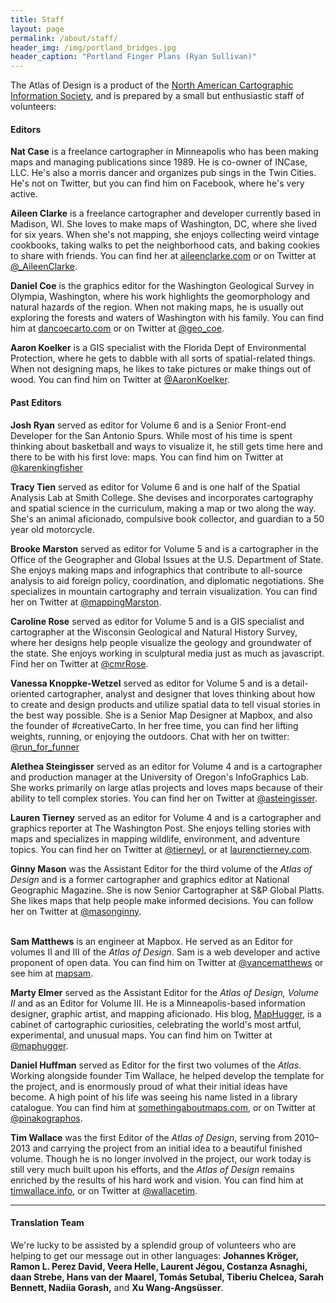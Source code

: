 ```yaml
---
title: Staff
layout: page
permalink: /about/staff/
header_img: /img/portland_bridges.jpg
header_caption: "Portland Finger Plans (Ryan Sullivan)"
---
```


The Atlas of Design is a product of the [North American Cartographic Information Society](http://nacis.org), and is prepared by a small but enthusiastic staff of volunteers:

#### Editors

<strong>Nat Case</strong> is a freelance cartographer in Minneapolis who has been making maps and managing publications since 1989. He is co-owner of INCase, LLC. He's also a morris dancer and organizes pub sings in the Twin Cities. He's not on Twitter, but you can find him on Facebook, where he's very active.

<strong>Aileen Clarke</strong> is a freelance cartographer and developer currently based in Madison, WI. She loves to make maps of Washington, DC, where she lived for six years. When she's not mapping, she enjoys collecting weird vintage cookbooks, taking walks to pet the neighborhood cats, and baking cookies to share with friends. You can find her at <a href="https://aileenclarke.github.io/">aileenclarke.com</a> or on Twitter at <a href="https://twitter.com/_AileenClarke">@_AileenClarke</a>.

<strong>Daniel Coe</strong> is the graphics editor for the Washington Geological Survey in Olympia, Washington, where his work highlights the geomorphology and natural hazards of the region. When not making maps, he is usually out exploring the forests and waters of Washington with his family. You can find him at <a href="https://dancoecarto.com/">dancoecarto.com</a> or on Twitter at <a href="https://twitter.com/geo_coe">@geo_coe</a>.

<strong>Aaron Koelker</strong> is a GIS specialist with the Florida Dept of Environmental Protection, where he gets to dabble with all sorts of spatial-related things. When not designing maps, he likes to take pictures or make things out of wood. You can find him on Twitter at [@AaronKoelker](https://twitter.com/AaronKoelker).



<h4>Past Editors</h4>

<strong>Josh Ryan</strong> served as editor for Volume 6 and is a Senior Front-end Developer for the San Antonio Spurs. While most of his time is spent thinking about basketball and ways to visualize it, he still gets time here and there to be with his first love: maps. You can find him on Twitter at [@karenkingfisher](https://twitter.com/karenkingfisher)

<strong>Tracy Tien</strong> served as editor for Volume 6 and is one half of the Spatial Analysis Lab at Smith College. She devises and incorporates cartography and spatial science in the curriculum, making a map or two along the way. She's an animal aficionado, compulsive book collector, and guardian to a 50 year old motorcycle.

<strong>Brooke Marston</strong> served as editor for Volume 5 and is a cartographer in the Office of the Geographer and Global Issues at the U.S. Department of State. She enjoys making maps and infographics that contribute to all-source analysis to aid foreign policy, coordination, and diplomatic negotiations. She specializes in mountain cartography and terrain visualization. You can find her on Twitter at <a href="https://twitter.com/mappingMarston">@mappingMarston</a>.

<strong>Caroline Rose</strong> served as editor for Volume 5 and is a GIS specialist and cartographer at the Wisconsin Geological and Natural History Survey, where her designs help people visualize the geology and groundwater of the state. She enjoys working in sculptural media just as much as javascript. Find her on Twitter at <a href="https://twitter.com/cmrrose">@cmrRose</a>.

<strong>Vanessa Knoppke-Wetzel</strong> served as editor for Volume 5 and is a detail-oriented cartographer, analyst and designer that loves thinking about how to create and design products and utilize spatial data to tell visual stories in the best way possible. She is a Senior Map Designer at Mapbox, and also the founder of #creativeCarto. In her free time, you can find her lifting weights, running, or enjoying the outdoors. Chat with her on twitter: <a href="https://twitter.com/run_for_funner">@run_for_funner</a>

<strong>Alethea Steingisser</strong> served as an editor for Volume 4 and is a cartographer and production manager at the University of Oregon's InfoGraphics Lab. She works primarily on large atlas projects and loves maps because of their ability to tell complex stories. You can find her on Twitter at <a href="https://twitter.com/asteingisser">@asteingisser</a>.

<strong>Lauren Tierney</strong> served as an editor for Volume 4 and is a cartographer and graphics reporter at The Washington Post. She enjoys telling stories with maps and specializes in mapping wildlife, environment, and adventure topics.  You can find her on Twitter at <a href="https://twitter.com/tierneyl">@tierneyl</a>, or at <a href="http://www.laurenctierney.com">laurenctierney.com</a>.

<strong>Ginny Mason</strong> was the Assistant Editor for the third volume of the <em>Atlas of Design</em> and is a former cartographer and graphics editor at National Geographic Magazine.  She is now Senior Cartographer at S&P Global Platts. She likes maps that help people make informed decisions. You can follow her on Twitter at <a href="https://twitter.com/masonginny" target="_blank">@masonginny</a>.<br/><br/>

<strong>Sam Matthews</strong> is an engineer at Mapbox. He served as an Editor for volumes II and III of the <em>Atlas of Design</em>. Sam is a web developer and active proponent of open data. You can find him on Twitter at <a href="https://twitter.com/vancematthews">@vancematthews</a> or see him at <a href="http://mapsam.com">mapsam</a>.

<strong>Marty Elmer</strong> served as the Assistant Editor for  the <em>Atlas of Design, Volume II</em> and as an Editor for Volume III. He is a Minneapolis-based information designer, graphic artist, and mapping aficionado. His blog, <a href="http://www.maphugger.com">MapHugger</a>, is a cabinet of cartographic curiosities, celebrating the world's most artful, experimental, and unusual maps. You can find him on Twitter at <a href="https://twitter.com/maphugger">@maphugger</a>.

<strong>Daniel Huffman</strong> served as Editor for the first two volumes of the <em>Atlas</em>. Working alongside founder Tim Wallace, he helped develop the template for the project, and is enormously proud of what their initial ideas have become. A high point of his life was seeing his name listed in a library catalogue. You can find him at <a href="http://somethingaboutmaps.com">somethingaboutmaps.com</a>, or on Twitter at <a class="user-mention" href="https://github.com/pinakographos">@pinakographos</a>.

<strong>Tim Wallace</strong> was the first Editor of the <em>Atlas of Design</em>, serving from 2010–2013 and carrying the project from an initial idea to a beautiful finished volume. Though he is no longer involved in the project, our work today is still very much built upon his efforts, and the <em>Atlas of Design</em> remains enriched by the results of his hard work and vision. You can find him at <a href="http://timwallace.info">timwallace.info</a>, or on Twitter at <a href="http://twitter.com/wallacetim">@wallacetim</a>.

<hr />

<h4>Translation Team</h4>
We're lucky to be assisted by a splendid group of volunteers who are helping to get our message out in other languages: <strong>Johannes Kröger, Ramon L. Perez David, Veera Helle, Laurent Jégou, Costanza Asnaghi, daan Strebe, Hans van der Maarel, Tomás Setubal, Tiberiu Chelcea, Sarah Bennett, Nadiia Gorash,</strong> and <strong>Xu Wang-Angsüsser</strong>.
